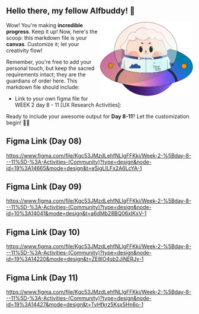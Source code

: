 ## Hello there, my fellow Alfbuddy! 💖

<img align="right" width="250px" src="../../assets/alf/alf-ufo.png">

Wow! You're making **incredible progress**. Keep it up! Now, here's the scoop: this markdown file is your **canvas**. Customize it; let your creativity flow!

Remember, you're free to add your personal touch, but keep the sacred requirements intact; they are the guardians of order here. This markdown file should include:
- Link to your own figma file for WEEK 2 day 8 - 11 [UX Research Activities]:


Ready to include your awesome output for **Day 8-11**? Let the customization begin! 🚀✨

<!-- You may now delete and modify the content of this file -->

## Figma Link (Day 08)
https://www.figma.com/file/Kgc53JMzdLehfNLlgFFKki/Week-2-%5Bday-8---11%5D-%3A-Activities-(Community)?type=design&node-id=19%3A14665&mode=design&t=eSigLILFx2A6LcYA-1

## Figma Link (Day 09)
https://www.figma.com/file/Kgc53JMzdLehfNLlgFFKki/Week-2-%5Bday-8---11%5D-%3A-Activities-(Community)?type=design&node-id=10%3A14041&mode=design&t=a6dMb28BQ06xIKxV-1

## Figma Link (Day 10)
https://www.figma.com/file/Kgc53JMzdLehfNLlgFFKki/Week-2-%5Bday-8---11%5D-%3A-Activities-(Community)?type=design&node-id=19%3A14220&mode=design&t=ZE8lO4sb2JiNERJv-1

## Figma Link (Day 11)
https://www.figma.com/file/Kgc53JMzdLehfNLlgFFKki/Week-2-%5Bday-8---11%5D-%3A-Activities-(Community)?type=design&node-id=19%3A14427&mode=design&t=TvHfkrz5Ksx5Hn6o-1
